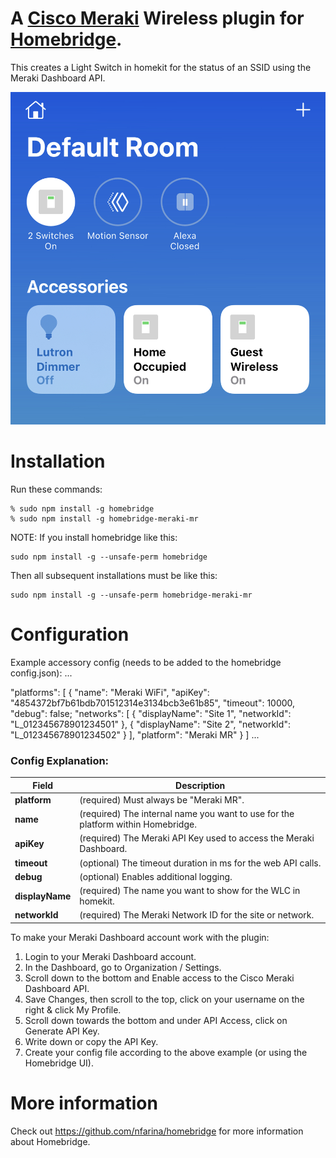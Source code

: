 # A [Cisco Meraki](https://meraki.cisco.com) Wireless plugin for [Homebridge](https://github.com/nfarina/homebridge).  

This creates a Light Switch in homekit for the status of an SSID using the Meraki Dashboard API.

![alt text](example.png "Dashboard Example Screenshot")

# Installation
Run these commands:

    % sudo npm install -g homebridge
    % sudo npm install -g homebridge-meraki-mr


NOTE: If you install homebridge like this:

    sudo npm install -g --unsafe-perm homebridge

Then all subsequent installations must be like this:

    sudo npm install -g --unsafe-perm homebridge-meraki-mr

# Configuration
Example accessory config (needs to be added to the homebridge config.json):
 ...

  "platforms": [
    {
      "name": "Meraki WiFi",
      "apiKey": "4854372bf7b61bdb701512314e3134bcb3e61b85",
      "timeout": 10000,
      "debug": false;
      "networks": [
        {
          "displayName": "Site 1",
          "networkId": "L_012345678901234501"
        },
        {
          "displayName": "Site 2",
          "networkId": "L_012345678901234502"
        }
      ],
      "platform": "Meraki MR"
    }
  ]
 ...

### Config Explanation:

Field           						| Description
----------------------------|------------
**platform**	   						| (required) Must always be "Meraki MR".
**name**										| (required) The internal name you want to use for the platform within Homebridge.
**apiKey**									| (required) The Meraki API Key used to access the Meraki Dashboard.
**timeout**									| (optional) The timeout duration in ms for the web API calls.
**debug**										| (optional) Enables additional logging.
**displayName**							| (required) The name you want to show for the WLC in homekit.
**networkId**								| (required) The Meraki Network ID for the site or network.

To make your Meraki Dashboard account work with the plugin:

1. Login to your Meraki Dashboard account.
2. In the Dashboard, go to Organization / Settings.
3. Scroll down to the bottom and Enable access to the Cisco Meraki Dashboard API.
4. Save Changes, then scroll to the top, click on your username on the right & click My Profile.
5. Scroll down towards the bottom and under API Access, click on Generate API Key.
6. Write down or copy the API Key.
7. Create your config file according to the above example (or using the Homebridge UI).


# More information
Check out https://github.com/nfarina/homebridge for more information about Homebridge.

